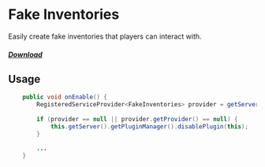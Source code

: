 # Fake Inventories

Easily create fake inventories that players can interact with.

##### [Download](https://ci.nukkitx.com/job/NukkitX/job/FakeInventories/job/master/)

## Usage

```java
    public void onEnable() {
        RegisteredServiceProvider<FakeInventories> provider = getServer().getServiceManager().getProvider(FakeInventories.class);
        
        if (provider == null || provider.getProvider() == null) {
            this.getServer().getPluginManager().disablePlugin(this);
        }
        
        ...
    }
``` 
